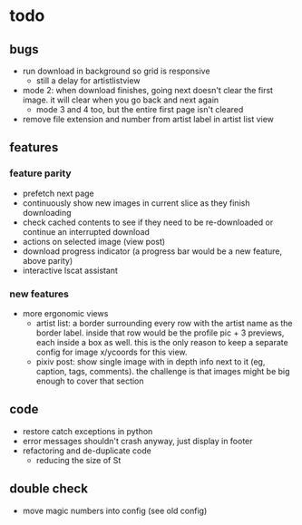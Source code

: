 # todo

## bugs
- run download in background so grid is responsive
    - still a delay for artistlistview
- mode 2: when download finishes, going next doesn't clear the first image. it will clear when you go back and next again
    - mode 3 and 4 too, but the entire first page isn't cleared
- remove file extension and number from artist label in artist list view

## features
### feature parity
- prefetch next page
- continuously show new images in current slice as they finish downloading
- check cached contents to see if they need to be re-downloaded or continue an interrupted download
- actions on selected image (view post)
- download progress indicator (a progress bar would be a new feature, above parity)
- interactive lscat assistant

### new features
- more ergonomic views
    - artist list: a border surrounding every row with the artist name as the border label. inside that row would be the profile pic + 3 previews, each inside a box as well. this is the only reason to keep a separate config for image x/ycoords for this view.
    - pixiv post: show single image with in depth info next to it (eg, caption, tags, comments). the challenge is that images might be big enough to cover that section

## code
- restore catch exceptions in python
- error messages shouldn't crash anyway, just display in footer
- refactoring and de-duplicate code
    - reducing the size of St

## double check
- move magic numbers into config (see old config)
